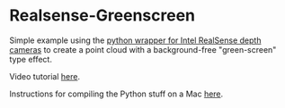 # Realsense-Greenscreen
Simple example using the [python wrapper for Intel RealSense depth cameras](https://pypi.org/project/pyrealsense2/) to create a point cloud with a background-free "green-screen" type effect.  

Video tutorial [here](https://youtu.be/hWLC78L-FdE).

Instructions for compiling the Python stuff on a Mac [here](RealSense_Mac_Python_Setup.md).

